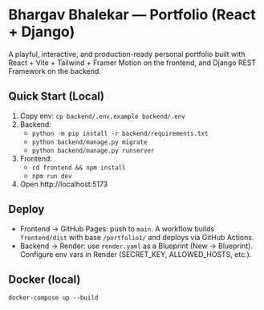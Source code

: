 # Bhargav Bhalekar — Portfolio (React + Django)

A playful, interactive, and production-ready personal portfolio built with React + Vite + Tailwind + Framer Motion on the frontend, and Django REST Framework on the backend.

## Quick Start (Local)
1. Copy env: `cp backend/.env.example backend/.env`
2. Backend:
   - `python -m pip install -r backend/requirements.txt`
   - `python backend/manage.py migrate`
   - `python backend/manage.py runserver`
3. Frontend:
   - `cd frontend && npm install`
   - `npm run dev`
4. Open http://localhost:5173

## Deploy
- Frontend → GitHub Pages: push to `main`. A workflow builds `frontend/dist` with base `/portfolio1/` and deploys via GitHub Actions.
- Backend → Render: use `render.yaml` as a Blueprint (New → Blueprint). Configure env vars in Render (SECRET_KEY, ALLOWED_HOSTS, etc.).

## Docker (local)
```
docker-compose up --build
```
